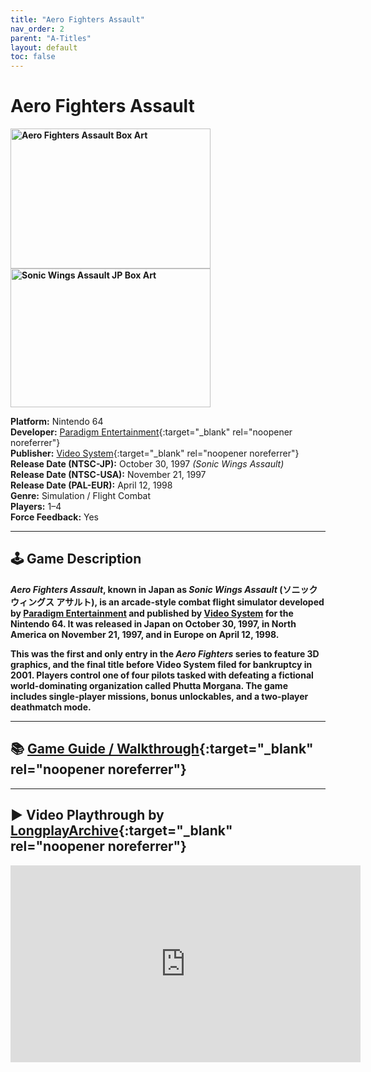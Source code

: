 ```yaml
---
title: "Aero Fighters Assault"
nav_order: 2
parent: "A-Titles"
layout: default
toc: false
---
```


# Aero Fighters Assault
<b>
<img src="https://raw.githubusercontent.com/TheGent/n64gamespedia/main/media/usa/AeroFighters-Assault-(USA).png" alt="Aero Fighters Assault Box Art" width="320" height="224" />
<img src="https://raw.githubusercontent.com/TheGent/n64gamespedia/main/media/jp/sonic-wings.png" alt="Sonic Wings Assault JP Box Art" width="320" height="222" />
</b>

**Platform:** Nintendo 64  
**Developer:** [Paradigm Entertainment](https://en.wikipedia.org/wiki/Paradigm_Entertainment){:target="_blank" rel="noopener noreferrer"}  
**Publisher:** [Video System](https://en.wikipedia.org/wiki/Video_System){:target="_blank" rel="noopener noreferrer"}  
**Release Date (NTSC-JP):** October 30, 1997 *(Sonic Wings Assault)*  
**Release Date (NTSC-USA):** November 21, 1997  
**Release Date (PAL-EUR):** April 12, 1998  
**Genre:** Simulation / Flight Combat  
**Players:** 1–4  
**Force Feedback:** Yes

---

## 🕹️ Game Description
<b>
<em><strong>Aero Fighters Assault</strong></em>, known in Japan as <em><strong>Sonic Wings Assault</strong></em> (ソニックウィングス アサルト), is an arcade-style combat flight simulator developed by <a href="https://en.wikipedia.org/wiki/Paradigm_Entertainment" target="_blank">Paradigm Entertainment</a> and published by <a href="https://en.wikipedia.org/wiki/Video_System" target="_blank">Video System</a> for the Nintendo 64. It was released in Japan on October 30, 1997, in North America on November 21, 1997, and in Europe on April 12, 1998.

This was the first and only entry in the <em>Aero Fighters</em> series to feature 3D graphics, and the final title before Video System filed for bankruptcy in 2001. Players control one of four pilots tasked with defeating a fictional world-dominating organization called Phutta Morgana. The game includes single-player missions, bonus unlockables, and a two-player deathmatch mode.
</b>

---

## 📚 [Game Guide / Walkthrough](https://gamefaqs.gamespot.com/n64/196549-aero-fighters-assault/faqs/19638){:target="_blank" rel="noopener noreferrer"}

---

## ▶️ Video Playthrough by [LongplayArchive](https://www.youtube.com/channel/UCM8XzXipyTsylZ_WsGKmdKQ){:target="_blank" rel="noopener noreferrer"}
<b>
<iframe width="560" height="315" src="https://www.youtube.com/embed/f_aRdqSKhF4" title="Aero Fighters Assault – Full Playthrough by LongplayArchive" frameborder="0" allowfullscreen></iframe>
</b>

<!-- Vault Format: n64gamespedia-dev -->
<!-- Protocol Source: _vault-specs/format-protocol.md -->
